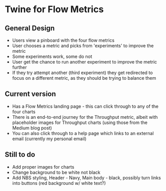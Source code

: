 # Twine for Flow Metrics

## General Design
- Users view a pinboard with the four flow metrics
- User chooses a metric and picks from 'experiments' to improve the metric
- Some experiments work, some do not
- User get the chance to run another experiment to improve the metric further
- If they try attempt another (third experiment) they get redirected to focus on a different metric, as they should be trying to balance them

## Current version
- Has a Flow Metrics landing page - this can click through to any of the four charts
- There is an end-to-end journey for the Throughput metric, albeit with placeholder images for Throughput charts (using those from the Medium blog post)
- You can also click through to a help page which links to an external email (currently my personal email)

## Still to do
- Add proper images for charts
- Change background to be white not black
- Add NBS styling, Header - Navy, Main body - black, possibly turn links into buttons (red background w/ white text?)
